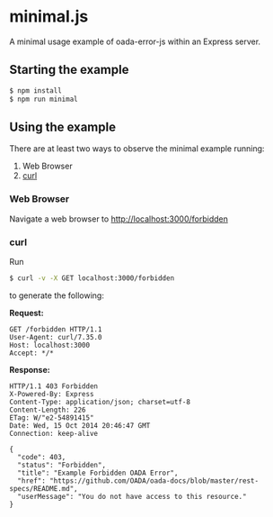 # minimal.js

A minimal usage example of oada-error-js within an Express server.

## Starting the example

```sh
$ npm install
$ npm run minimal
```

## Using the example

There are at least two ways to observe the minimal example running:

1. Web Browser
2. [curl][curl]

### Web Browser

Navigate a web browser to
[http://localhost:3000/forbidden](http://localhost:3000/forbidden)

### curl

Run

```sh
$ curl -v -X GET localhost:3000/forbidden
```

to generate the following:

**Request:**
```http
GET /forbidden HTTP/1.1
User-Agent: curl/7.35.0
Host: localhost:3000
Accept: */*
```

**Response:**
```http
HTTP/1.1 403 Forbidden
X-Powered-By: Express
Content-Type: application/json; charset=utf-8
Content-Length: 226
ETag: W/"e2-54891415"
Date: Wed, 15 Oct 2014 20:46:47 GMT
Connection: keep-alive

{
  "code": 403,
  "status": "Forbidden",
  "title": "Example Forbidden OADA Error",
  "href": "https://github.com/OADA/oada-docs/blob/master/rest-specs/README.md",
  "userMessage": "You do not have access to this resource."
}
```

[curl]: http://curl.haxx.se
